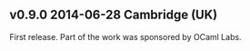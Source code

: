 v0.9.0 2014-06-28 Cambridge (UK)
-------------------------------

First release. Part of the work was sponsored by OCaml Labs.
